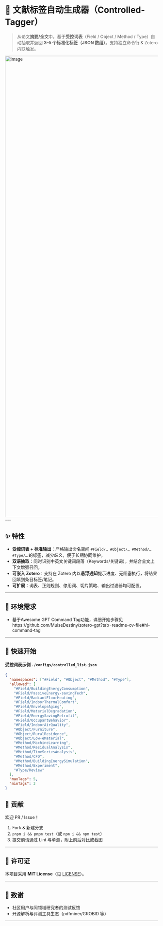 # 🔖 文献标签自动生成器（Controlled-Tagger）

> 从论文**摘要/全文**中，基于**受控词表**（Field / Object / Method / Type）自动抽取并返回 **3–5 个标准化标签（JSON 数组）**。支持独立命令行 & Zotero 内联触发。

<img width="2639" height="1517" alt="image" src="https://github.com/user-attachments/assets/d66829c6-df12-4c20-8cda-bd97e13dd7c3" />
---

## ✨ 特性

* **受控词表 + 标准输出**：严格输出命名空间 `#Field/… #Object/… #Method/… #Type/…` 的标签，减少歧义，便于长期协同维护。
* **双语抽取**：同时识别中英文关键词段落（Keywords/关键词），并结合全文上下文增强召回。
* **可嵌入 Zotero**：支持在 Zotero 内以**悬浮通知**提示进度、无阻塞执行，将结果回填到条目标签/笔记。
* **可扩展**：词表、正则规则、停用词、切片策略、输出过滤器均可配置。
---

## 🧰 环境需求

* 基于Awesome GPT Command Tag功能，详细开始步骤见https://github.com/MuiseDestiny/zotero-gpt?tab=readme-ov-file#hi-command-tag

---

## 🚀 快速开始

#### 受控词表示例 `./configs/controlled_list.json`

```json
{
  "namespaces": ["#Field", "#Object", "#Method", "#Type"],
  "allowed": [
    "#Field/BuildingEnergyConsumption",
    "#Field/PassiveEnergy-savingTech",
    "#Field/RadiantFloorHeating",
    "#Field/IndoorThermalComfort",
    "#Field/EnvelopeAging",
    "#Field/MaterialDegradation",
    "#Field/EnergySavingRetrofit",
    "#Field/OccupantBehavior",
    "#Field/IndoorAirQuality",
    "#Object/Furniture",
    "#Object/RuralResidence",
    "#Object/Low-eMaterial",
    "#Method/MachineLearning",
    "#Method/ResidualAnalysis",
    "#Method/TimeSeriesAnalysis",
    "#Method/CFD",
    "#Method/BuildingEnergySimulation",
    "#Method/Experiment",
    "#Type/Review"
  ],
  "maxTags": 5,
  "minTags": 3
}
```
## 🤝 贡献

欢迎 PR / Issue！

1. Fork & 新建分支
2. `pnpm i && pnpm test`（或 `npm i && npm test`）
3. 提交前请通过 Lint 与单测，附上前后对比或截图

---

## 📜 许可证

本项目采用 **MIT License**（见 [LICENSE](./LICENSE)）。

---

## 🙌 致谢

* 社区用户与同领域研究者的测试反馈
* 开源解析与评测工具生态（pdfminer/GROBID 等）

---
